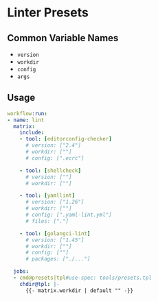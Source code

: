 # Linter Presets

## Common Variable Names

- `version`
- `workdir`
- `config`
- `args`

## Usage

```yaml
workflow:run:
- name: lint
  matrix:
    include:
    - tool: [editorconfig-checker]
      # version: ["2.4"]
      # workdir: [""]
      # config: [".ecrc"]

    - tool: [shellcheck]
      # version: [""]
      # workdir: [""]

    - tool: [yamllint]
      # version: ["1.26"]
      # workdir: [""]
      # config: [".yaml-lint.yml"]
      # files: ["."]

    - tool: [golangci-lint]
      # version: ["1.45"]
      # workdir: [""]
      # config: [""]
      # packages: ["./..."]

  jobs:
  - cmd@presets|tpl#use-spec: tools/presets.tpl
    chdir@tpl: |-
      {{- matrix.workdir | default "" -}}
```
